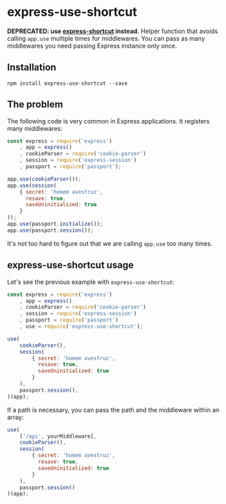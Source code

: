 # express-use-shortcut

**DEPRECATED: use [express-shortcut][1] instead.**
Helper function that avoids calling `app.use` multiple times for middlewares. You can pass as many middlewares you need passing Express instance only once. 

## Installation

```
npm install express-use-shortcut --save
```

## The problem

The following code is very common in Express applications. It registers many middlewares:

```javascript
const express = require('express')
    , app = express()
    , cookieParser = require('cookie-parser')
    , session = require('express-session')
    , passport = require('passport');

app.use(cookieParser());
app.use(session(
	{ secret: 'homem avestruz', 
	  resave: true, 
	  saveUninitialized: true 
	}
));
app.use(passport.initialize());
app.use(passport.session());
```

It's not too hard to figure out that we are calling `app.use` too many times. 

## express-use-shortcut usage 

Let's see the previous example with `express-use-shortcut`:

```javascript
const express = require('express')
    , app = express()
    , cookieParser = require('cookie-parser')
    , session = require('express-session')
    , passport = require('passport')
    , use = require('express-use-shortcut');

use(
    cookieParser(),
    session(
        { secret: 'homem avestruz', 
          resave: true, 
          saveUninitialized: true 
        }
    ),
    passport.session(),
)(app);
```

If a path is necessary, you can pass the path and the middleware within an array:

```javascript
use(
    ['/api', yourMiddleware],
    cookieParser(),
    session(
        { secret: 'homem avestruz', 
          resave: true, 
          saveUninitialized: true 
        }
    ),
    passport.session()
)(app);
```
[1]: https://github.com/flaviohenriquealmeida/express-shortcut


